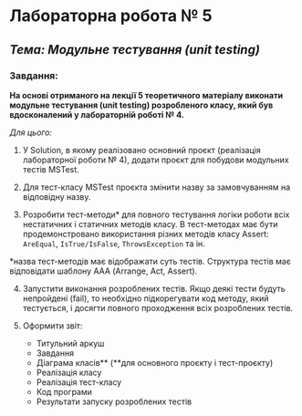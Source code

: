 # Лабораторна робота № 5

## *Тема: Модульне тестування (unit testing)*

### Завдання:

**На основі отриманого на лекції 5 теоретичного матеріалу виконати модульне тестування (unit testing) розробленого класу, який був вдосконалений у лабораторній роботі № 4.**

*Для цього:*

1. У Solution, в якому реалізовано основний проєкт (реалізація лабораторної роботи № 4), додати проєкт для побудови модульних тестів MSTest.

2. Для тест-класу MSTest проєкта змінити назву за замовчуванням на відповідну назву.

3. Розробити тест-методи* для повного тестування логіки роботи всіх нестатичних і статичних методів класу. В тест-методах має бути продемонстровано використання різних методів класу Assert: `AreEqual`, `IsTrue/IsFalse`, `ThrowsException` та ін.

*назва тест-методів має відображати суть тестів. Структура тестів має відповідати шаблону ААА (Arrange, Act, Assert).

4. Запустити виконання розроблених тестів. Якщо деякі тести будуть непройдені (fail), то необхідно підкорегувати код методу, який тестується, і досягти повного проходження всіх розроблених тестів.

5. Оформити звіт:

   - Титульний аркуш
   - Завдання
   - Діаграма класів** (**для основного проєкту і тест-проєкту)
   - Реалізація класу
   - Реалізація тест-класу
   - Код програми
   - Результати запуску розроблених тестів
